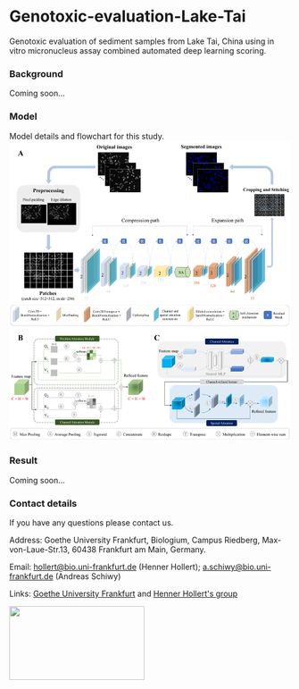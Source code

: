 # Genotoxic-evaluation-Lake-Tai
Genotoxic evaluation of sediment samples from Lake Tai, China using in vitro micronucleus assay combined automated deep learning scoring.

### Background
Coming soon...

### Model
Model details and flowchart for this study.
<img src="https://github.com/Tianyu-Zhang0319/Genotoxic-evaluation-Lake-Tai/blob/main/Figures/Model.png"/>


### Result
Coming soon...

### Contact details
If you have any questions please contact us.

Address: Goethe University Frankfurt, Biologium, Campus Riedberg, Max-von-Laue-Str.13, 60438 Frankfurt am Main, Germany.

Email: hollert@bio.uni-frankfurt.de (Henner Hollert); a.schiwy@bio.uni-frankfurt.de (Andreas Schiwy)

Links: [Goethe University Frankfurt](https://www.goethe-university-frankfurt.de/en?legacy_request=1) and [Henner Hollert's group](https://www.bio.uni-frankfurt.de/43970666/Abt__Hollert)

<img src="https://github.com/Tianyu-Zhang0319/Genotoxic-evaluation-Lake-Tai/blob/main/Figures/Goethe.png" width="242" height="132"/> 

